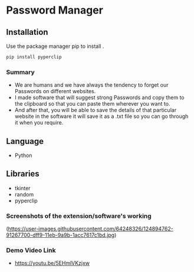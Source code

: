 # Password Manager



## Installation

Use the package manager pip to install .

```bash
pip install pyperclip
```


### Summary 

- We are humans and we have always the tendency to forget our Passwords on different websites.
- I made software that will suggest strong Passwords and copy them to the clipboard so that you can paste them wherever you want to.
- And after that, you will be able to save the details of that particular website in the software it will save it as a .txt file so you can go through it when you require.

## Language

- Python 

## Libraries

- tkinter
- random
- pyperclip

### Screenshots of the extension/software's working 



(https://user-images.githubusercontent.com/64248326/124894762-91267700-dff9-11eb-9a9b-1acc7617c1bd.jpg)

### Demo Video Link
- https://youtu.be/5EHmlVKzjxw


